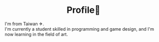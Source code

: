 <h1 style="text-align: center;"> Profile👋</h1>
I'm from Taiwan ✈︎.<br>
I'm currently a student skilled in programming and game design, and I'm now learning in the field of art.

